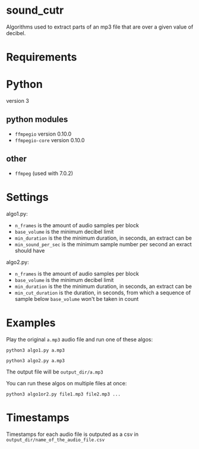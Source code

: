 # sound_cutr

Algorithms used to extract parts of an mp3 file that are over a given value of decibel.

# Requirements

# Python

version 3

## python modules

- `ffmpegio` version 0.10.0
- `ffmpegio-core` version 0.10.0

## other

- `ffmpeg` (used with 7.0.2)

# Settings

algo1.py:

- `n_frames` is the amount of audio samples per block 
- `base_volume` is the minimum decibel limit
- `min_duration` is the the minimum duration, in seconds, an extract can be
- `min_sound_per_sec` is the minimum sample number per second an exract should have


algo2.py:

- `n_frames` is the amount of audio samples per block 
- `base_volume` is the minimum decibel limit
- `min_duration` is the the minimum duration, in seconds, an extract can be
- `min_cut_duration` is the duration, in seconds, from which a sequence of sample below `base_volume` won't be taken in count


# Examples

Play the original `a.mp3` audio file and run one of these algos:

`python3 algo1.py a.mp3`


`python3 algo2.py a.mp3`


The output file will be `output_dir/a.mp3`

You can run these algos on multiple files at once:

`python3 algo1or2.py file1.mp3 file2.mp3 ...`


# Timestamps

Timestamps for each audio file is outputed as a csv in `output_dir/name_of_the_audio_file.csv`



